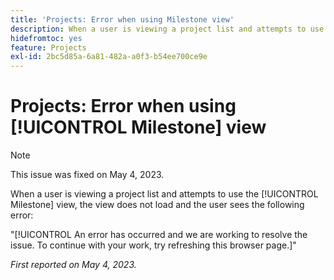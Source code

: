 ```yaml
---
title: 'Projects: Error when using Milestone view'
description: When a user is viewing a project list and attempts to use the Milestone view, the view does not load and the user sees an error.
hidefromtoc: yes
feature: Projects
exl-id: 2bc5d85a-6a81-482a-a0f3-b54ee700ce9e
---
```

# Projects: Error when using [!UICONTROL Milestone] view

>[!NOTE]
>
>This issue was fixed on May 4, 2023.

When a user is viewing a project list and attempts to use the [!UICONTROL Milestone] view, the view does not load and the user sees the following error:

"[!UICONTROL An error has occurred and we are working to resolve the issue. To continue with your work, try refreshing this browser page.]"

_First reported on May 4, 2023._
